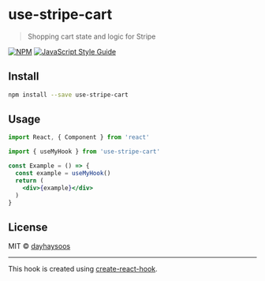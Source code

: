 # use-stripe-cart

> Shopping cart state and logic for Stripe

[![NPM](https://img.shields.io/npm/v/use-stripe-cart.svg)](https://www.npmjs.com/package/use-stripe-cart) [![JavaScript Style Guide](https://img.shields.io/badge/code_style-standard-brightgreen.svg)](https://standardjs.com)

## Install

```bash
npm install --save use-stripe-cart
```

## Usage

```jsx
import React, { Component } from 'react'

import { useMyHook } from 'use-stripe-cart'

const Example = () => {
  const example = useMyHook()
  return (
    <div>{example}</div>
  )
}
```

## License

MIT © [dayhaysoos](https://github.com/dayhaysoos)

---

This hook is created using [create-react-hook](https://github.com/hermanya/create-react-hook).
